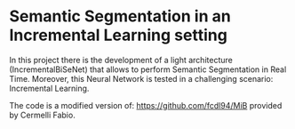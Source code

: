 # Semantic Segmentation in an Incremental Learning setting

In this project there is the development of a light architecture (IncrementalBiSeNet) that allows to perform Semantic Segmentation in Real Time.
Moreover, this Neural Network is tested in a challenging scenario: Incremental Learning.

The code is a modified version of: https://github.com/fcdl94/MiB provided by Cermelli Fabio.
